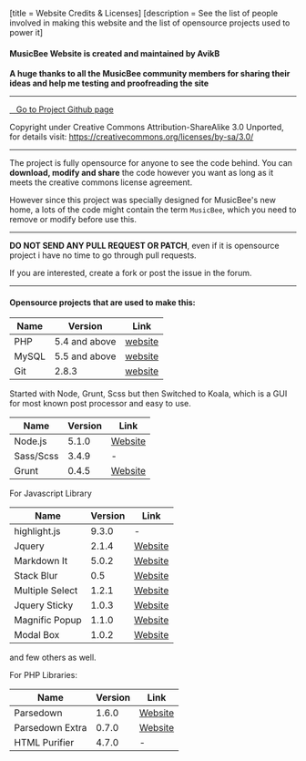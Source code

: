 [title = Website Credits & Licenses]
[description = See the list of people involved in making this website and the list of opensource projects used to power it]



#### **MusicBee Website is created and maintained by AvikB**

 **A huge thanks to all the MusicBee community members for sharing their ideas and help me testing and proofreading the site** 

----------

<a href="https://github.com/Avik-B/mb_web/" class="btn btn_blue"><i class="fa fa-github"></i>&nbsp; &nbsp;Go to Project Github page </a>

 Copyright under Creative Commons Attribution-ShareAlike 3.0 Unported, for details visit: https://creativecommons.org/licenses/by-sa/3.0/

----------

The project is fully opensource for anyone to see the code behind. You can **download, modify and share** the code however you want as long as it meets the creative commons license agreement.

However since this project was specially designed for MusicBee's new home, a lots of the code might contain the term `MusicBee`, which you need to remove or modify before use this.


----------
**DO NOT SEND ANY PULL REQUEST OR PATCH**, even if it is opensource project i have no time to go through pull requests.

If you are interested, create a fork or post the issue in the forum.


----------
#### Opensource  projects that are used to make this:



| Name   | Version | Link | 
|------------|--------------|--------|
| PHP | 5.4 and above      |   [website][1] |
| MySQL | 5.5 and above |   [website][2] |
| Git        | 2.8.3                  |   [website][3] |


Started with Node, Grunt, Scss but then Switched to Koala, which is a GUI for most known post processor and easy to use.

| Name   | Version | Link | 
|------------|--------------|--------|
| Node.js| 5.1.0                 |   [Website][4] |
| Sass/Scss| 3.4.9            | -  |
| Grunt       |   0.4.5            | [Website][5] |

For Javascript Library

| Name   | Version | Link | 
|------------|--------------|--------|
| highlight.js|  9.3.0                |   -|
| Jquery| 2.1.4            | [Website][6]  |
| Markdown It|  5.0.2            | [Website][7] |
| Stack Blur | 0.5 | [Website][8] |
| Multiple Select | 1.2.1 | [Website][9] |
| Jquery Sticky | 1.0.3 | [Website][10] |
| Magnific Popup | 1.1.0 | [Website][11] |
| Modal Box | 1.0.2 | [Website][12] |

and few others as well.

For PHP Libraries:

| Name   | Version | Link | 
|------------|--------------|--------|
| Parsedown |  1.6.0       |   [Website][13]|
| Parsedown Extra | 0.7.0 | [Website][14]
| HTML Purifier | 4.7.0 | - |

  [1]: http://www.php.net
  [2]: http://www.mysql.com
  [3]: http://www.git-scm.com/
  [4]: http://nodejs.org
  [5]: https://www.gruntjs.com
  [6]: http://www.jquery.org
  [7]: https://github.com//markdown-it/markdown-it
  [8]: http://www.quasimondo.com/StackBlurForCanvas
  [9]: http://wenzhixin.net.cn/p/multiple-select/
  [10]: http://stickyjs.com/
  [11]: http://dimsemenov.com/plugins/magnific-popup/
  [12]: http://s-yadav.github.com
  [13]: http://parsedown.org
  [14]: https://github.com/erusev/parsedown-extra